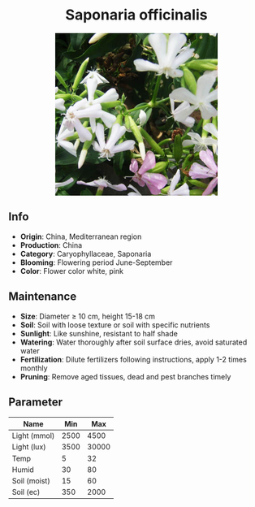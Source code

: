 <h1 align='center'>Saponaria officinalis</h1>
<p align="center">
    <img 
        align='center'
        width='320'
        src="../images/saponaria officinalis.png" 
        alt='Saponaria officinalis' />
</p>

## Info

 - **Origin**: China, Mediterranean region
 - **Production**: China
 - **Category**: Caryophyllaceae, Saponaria
 - **Blooming**: Flowering period June-September
 - **Color**: Flower color white, pink

## Maintenance

 - **Size**: Diameter ≥ 10 cm, height 15-18 cm
 - **Soil**: Soil with loose texture or soil with specific nutrients
 - **Sunlight**: Like sunshine, resistant to half shade
 - **Watering**: Water thoroughly after soil surface dries, avoid saturated water
 - **Fertilization**: Dilute fertilizers following instructions, apply 1-2 times monthly
 - **Pruning**: Remove aged tissues, dead and pest branches timely

## Parameter

| Name         | Min  | Max   |
|--------------|------|-------|
| Light (mmol) | 2500 | 4500  |
| Light (lux)  | 3500 | 30000 |
| Temp         | 5    | 32    |
| Humid        | 30   | 80    |
| Soil (moist) | 15   | 60    |
| Soil (ec)    | 350  | 2000  |